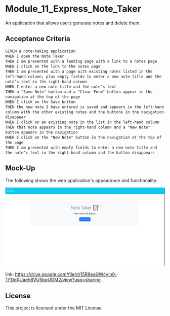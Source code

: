 # Module_11_Express_Note_Taker

An application that allows users generate notes and delete them.

## Acceptance Criteria

```
GIVEN a note-taking application
WHEN I open the Note Taker
THEN I am presented with a landing page with a link to a notes page
WHEN I click on the link to the notes page
THEN I am presented with a page with existing notes listed in the left-hand column, plus empty fields to enter a new note title and the note’s text in the right-hand column
WHEN I enter a new note title and the note’s text
THEN a "Save Note" button and a "Clear Form" button appear in the navigation at the top of the page
WHEN I click on the Save button
THEN the new note I have entered is saved and appears in the left-hand column with the other existing notes and the buttons in the navigation disappear
WHEN I click on an existing note in the list in the left-hand column
THEN that note appears in the right-hand column and a "New Note" button appears in the navigation
WHEN I click on the "New Note" button in the navigation at the top of the page
THEN I am presented with empty fields to enter a new note title and the note’s text in the right-hand column and the button disappears
```

## Mock-Up
The following shows the web application's appearance and functionality:

![portfolio](./public/assets/images/Screenshot%202024-09-03%20184957.jpg)

link: https://drive.google.com/file/d/15R8eaGW4yln0-TFDeXUaeh8VU5bqUOM2/view?usp=sharing

## License

This project is licensed under the MIT License